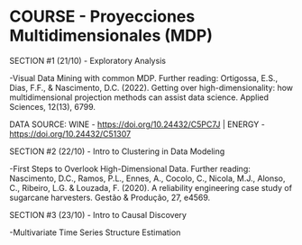 # COURSE - Proyecciones Multidimensionales (MDP)

SECTION #1 (21/10) - Exploratory Analysis 

  -Visual Data Mining with common MDP. Further reading:
Ortigossa, E.S., Dias, F.F., & Nascimento, D.C. (2022). Getting over high-dimensionality: how multidimensional projection methods can assist data science. Applied Sciences, 12(13), 6799.

DATA SOURCE: WINE - https://doi.org/10.24432/C5PC7J   |   ENERGY - https://doi.org/10.24432/C51307 

SECTION #2 (22/10) - Intro to Clustering in Data Modeling

  -First Steps to Overlook High-Dimensional Data. Further reading:
Nascimento, D.C., Ramos, P.L., Ennes, A., Cocolo, C., Nicola, M.J., Alonso, C., Ribeiro, L.G. & Louzada, F. (2020). A reliability engineering case study of sugarcane harvesters. Gestão & Produção, 27, e4569.

SECTION #3 (23/10) - Intro to Causal Discovery

  -Multivariate Time Series Structure Estimation 
